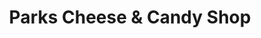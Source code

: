 ---
title: "Parks Cheese & Candy Shop"
url: /crivitz/parks-cheese-und-candy-shop/
shop: Süßwaren
---